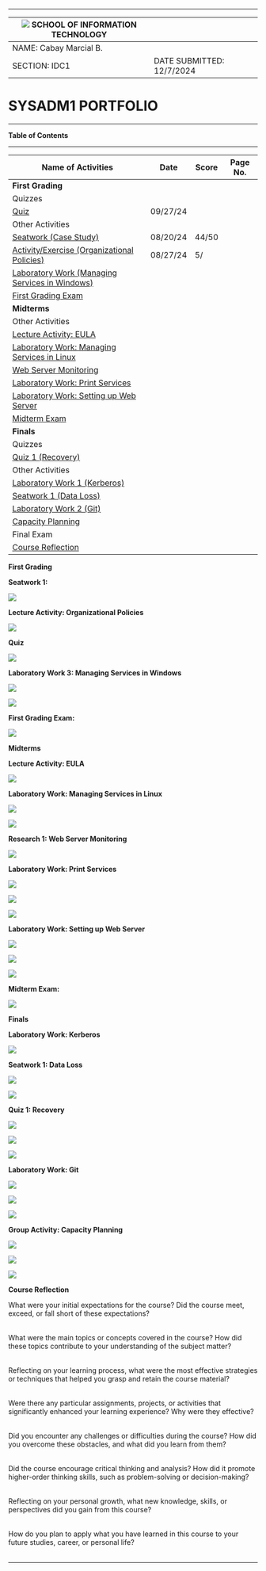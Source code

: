 ***

| ![](media/ddfb2074d5cf814d5c9dc4c167cd8995.png)  SCHOOL OF INFORMATION TECHNOLOGY |                           |   |
|-----------------------------------------------------------------------------------|---------------------------|---|
| NAME: Cabay Marcial B.                                                            |                           |   |
| SECTION: IDC1                                                                     | DATE SUBMITTED: 12/7/2024 |   |

# SYSADM1 PORTFOLIO

***

**Table of Contents**

***

| **Name of Activities**                                    | **Date** | **Score** | **Page No.** |
|-----------------------------------------------------------|----------|-----------|--------------|
| **First Grading**                                         |          |           |              |
| Quizzes                                                   |          |           |              |
| [Quiz](#q)                                                | 09/27/24 |           |              |
| Other Activities                                          |          |           |              |
| [Seatwork (Case Study)](#sw1_fe)                          | 08/20/24 | 44/50     |              |
| [Activity/Exercise (Organizational Policies)](#la_op)     | 08/27/24 | 5/        |              |
| [Laboratory Work (Managing Services in Windows)](#lw_msw) |          |           |              |
| [First Grading Exam](#fge)                                |          |           |              |
| **Midterms**                                              |          |           |              |
| Other Activities                                          |          |           |              |
| [Lecture Activity: EULA](#eula)                           |          |           |              |
| [Laboratory Work: Managing Services in Linux](#lw_msl)    |          |           |              |
| [Web Server Monitoring](#r1)                              |          |           |              |
| [Laboratory Work: Print Services](#lw_ps)                 |          |           |              |
| [Laboratory Work: Setting up Web Server](#lw_sw)          |          |           |              |
| [Midterm Exam](#me)                                       |          |           |              |
| **Finals**                                                |          |           |              |
| Quizzes                                                   |          |           |              |
| [Quiz 1 (Recovery)](#q1_r)                                |          |           |              |
| Other Activities                                          |          |           |              |
| [Laboratory Work 1 (Kerberos)](#lw_k)                     |          |           |              |
| [Seatwork 1 (Data Loss)](#sw1_dl)                         |          |           |              |
| [Laboratory Work 2 (Git)](#lw_git)                        |          |           |              |
| [Capacity Planning](#ga_cp)                               |          |           |              |
| Final Exam                                                |          |           |              |
| [Course Reflection](#cf)                                  |          |           |              |

**First Grading**

**Seatwork 1:**

![](media/3ec98a8682da81497d930de48c980821.jpeg)

**Lecture Activity: Organizational Policies**

![](media/8c0cb762677cf2a85e34b1ce9407c8e0.jpeg)

**Quiz**

![](media/7ef4a26fab40239459d435eb84450953.jpeg)

**Laboratory Work 3: Managing Services in Windows**

![](media/32cdd3ad4ebf4662d84be6ba1833dff9.png)

![](media/9f6a6981f620fe7fab1eac2189c67109.png)

**First Grading Exam:**

![](media/ad8c120bd6991d2b731cda6aa08010f0.jpeg)

**Midterms**

**Lecture Activity: EULA**

![](media/5078377a37b28088c7c7b0a5ae5b5520.jpeg)

**Laboratory Work: Managing Services in Linux**

![](media/adfcfa0b222981c0242c39c58176a194.png)

![](media/799a69037e530fd7a695b15ef1e64b6c.png)

**Research 1: Web Server Monitoring**

![](media/2399e14e8f840e43b49eec7300072e64.jpeg)

**Laboratory Work: Print Services**

![](media/8284255284dc84bf23f9c909ae38f7fd.png)

![](media/2e33764d8acc4e4deaf92ae858ff25dc.png)

![](media/00d5ed8237730af0e5925b57d77b8c28.png)

**Laboratory Work: Setting up Web Server**

![](media/016059c9dde468e9e7d0293fc8bb8701.png)

![](media/170d1a11736ee6f4b7541c90f27db0d4.png)

![](media/3bba178a354c7dd4cf0b93022d3c5705.png)

**Midterm Exam:**

**![](media/a6d827318e6e23057e8d44b30d17720f.jpeg)**

**Finals**

**Laboratory Work: Kerberos**

![](media/668c89ab762889663508dc82310152db.png)

**Seatwork 1: Data Loss**

![](media/e157b309ad19f5e0563336e8b4d11b02.png)

![](media/5e0498f1e21feb87c095b76d8a888df5.png)

**Quiz 1: Recovery**

![](media/90fb9b4faab547a616d84c6d65da8a50.png)

![](media/609e45c4deba8cea4fe8395f5185efbb.png)

![](media/15ae5707bae52cd946255d686357aacf.png)

**Laboratory Work: Git**

![](media/18b6182a42b86f7678f893f35f026ff3.png)

![](media/6ac8e271f16c610b71833cddf2132067.png)

![](media/a1ad35ff40c59ab4ffb9e56f5da82095.png)

**Group Activity: Capacity Planning**

![](media/ba4d3e46b674f23be14b375f03f20119.png)

![](media/c48457399f9ff18e72c351537d59a82d.png)

![](media/51068129993d4fef01effdfb16b15747.png)

**Course Reflection**

What were your initial expectations for the course? Did the course meet, exceed, or fall short of these expectations?

|   |
|---|

What were the main topics or concepts covered in the course? How did these topics contribute to your understanding of the subject matter?

|   |
|---|

Reflecting on your learning process, what were the most effective strategies or techniques that helped you grasp and retain the course material?

|   |
|---|

Were there any particular assignments, projects, or activities that significantly enhanced your learning experience? Why were they effective?

|   |
|---|

Did you encounter any challenges or difficulties during the course? How did you overcome these obstacles, and what did you learn from them?

|   |
|---|

Did the course encourage critical thinking and analysis? How did it promote higher-order thinking skills, such as problem-solving or decision-making?

|   |
|---|

Reflecting on your personal growth, what new knowledge, skills, or perspectives did you gain from this course?

|   |
|---|

How do you plan to apply what you have learned in this course to your future studies, career, or personal life?

|   |
|---|

***
